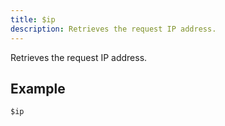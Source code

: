 ```yaml
---
title: $ip
description: Retrieves the request IP address.
---
```


Retrieves the request IP address.
## Example
```eats
$ip
```